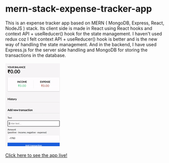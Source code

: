 # mern-stack-expense-tracker-app
This is an expense tracker app based on MERN ( MongoDB, Express, React, NodeJS ) stack. Its client side is made in React using React hooks and context API + useReducer() hook for the state management. I haven't used redux coz I felt context API + useReducer() hook is better and is the new way of handling the state management. And in the backend, I have used Express.js for the server side handling and MongoDB for storing the transactions in the database.<br/><br/>
![alt-text](https://github.com/TapasDash/mern-stack-expense-tracker-app/blob/46692bfc6a185fed4d775372870e4861b2643432/mern1.gif)<br/><br/>
<a href="#" onclick='window.open("https://mern-expsense-tracker.onrender.com/");return false;'>Click here to see the app live!</a>
